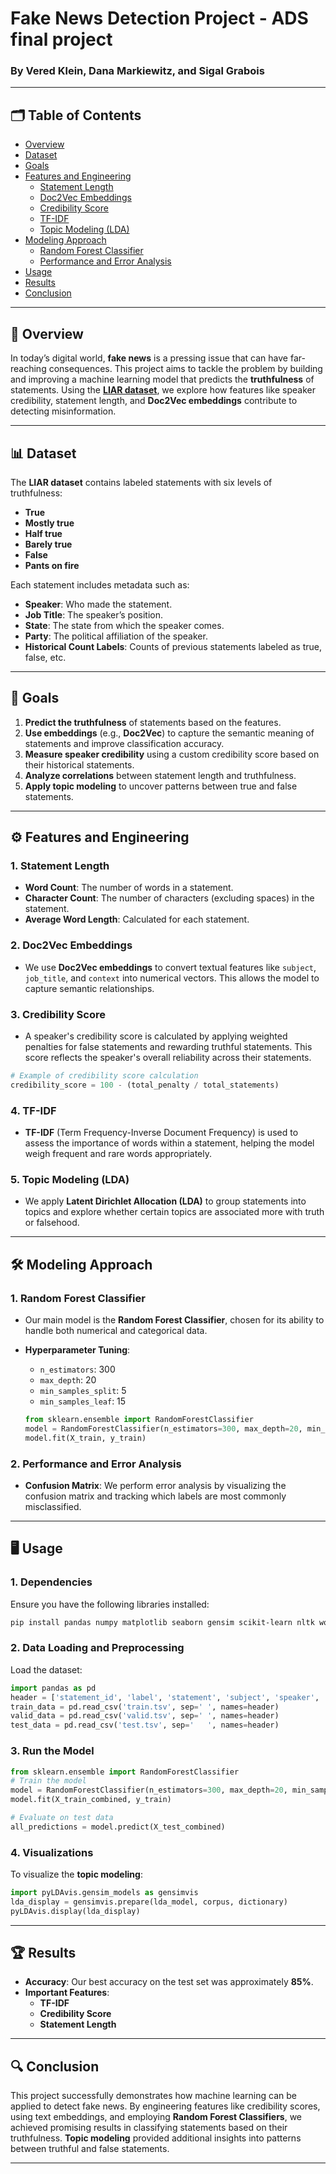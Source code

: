 
# Fake News Detection Project - ADS final project

### By Vered Klein, Dana Markiewitz, and Sigal Grabois

---

## 🗂️ Table of Contents

- [Overview](#-overview)
- [Dataset](#-dataset)
- [Goals](#-goals)
- [Features and Engineering](#-features-and-engineering)
  - [Statement Length](#1-statement-length)
  - [Doc2Vec Embeddings](#2-doc2vec-embeddings)
  - [Credibility Score](#3-credibility-score)
  - [TF-IDF](#4-tf-idf)
  - [Topic Modeling (LDA)](#5-topic-modeling-lda)
- [Modeling Approach](#-modeling-approach)
  - [Random Forest Classifier](#1-random-forest-classifier)
  - [Performance and Error Analysis](#2-performance-and-error-analysis)
- [Usage](#-usage)
- [Results](#-results)
- [Conclusion](#-conclusion)

---

## 📰 Overview

In today’s digital world, **fake news** is a pressing issue that can have far-reaching consequences. This project aims to tackle the problem by building and improving a machine learning model that predicts the **truthfulness** of statements. Using the **[LIAR dataset](https://www.cs.ucsb.edu/~william/data/liar_dataset.zip)**, we explore how features like speaker credibility, statement length, and **Doc2Vec embeddings** contribute to detecting misinformation.

---

## 📊 Dataset

The **LIAR dataset** contains labeled statements with six levels of truthfulness:
- **True**
- **Mostly true**
- **Half true**
- **Barely true**
- **False**
- **Pants on fire**

Each statement includes metadata such as:
- **Speaker**: Who made the statement.
- **Job Title**: The speaker’s position.
- **State**: The state from which the speaker comes.
- **Party**: The political affiliation of the speaker.
- **Historical Count Labels**: Counts of previous statements labeled as true, false, etc.

---

## 🎯 Goals

1. **Predict the truthfulness** of statements based on the features.
2. **Use embeddings** (e.g., **Doc2Vec**) to capture the semantic meaning of statements and improve classification accuracy.
3. **Measure speaker credibility** using a custom credibility score based on their historical statements.
4. **Analyze correlations** between statement length and truthfulness.
5. **Apply topic modeling** to uncover patterns between true and false statements.

---

## ⚙️ Features and Engineering

### 1. **Statement Length**
   - **Word Count**: The number of words in a statement.
   - **Character Count**: The number of characters (excluding spaces) in the statement.
   - **Average Word Length**: Calculated for each statement.
   

### 2. **Doc2Vec Embeddings**
   - We use **Doc2Vec embeddings** to convert textual features like `subject`, `job_title`, and `context` into numerical vectors. This allows the model to capture semantic relationships.
  

### 3. **Credibility Score**
   - A speaker's credibility score is calculated by applying weighted penalties for false statements and rewarding truthful statements. This score reflects the speaker's overall reliability across their statements.
   
   ```python
   # Example of credibility score calculation
   credibility_score = 100 - (total_penalty / total_statements)
   ```

### 4. **TF-IDF**
   - **TF-IDF** (Term Frequency-Inverse Document Frequency) is used to assess the importance of words within a statement, helping the model weigh frequent and rare words appropriately.
  

### 5. **Topic Modeling (LDA)**
   - We apply **Latent Dirichlet Allocation (LDA)** to group statements into topics and explore whether certain topics are associated more with truth or falsehood.
  

---

## 🛠️ Modeling Approach

### 1. **Random Forest Classifier**
   - Our main model is the **Random Forest Classifier**, chosen for its ability to handle both numerical and categorical data.
   - **Hyperparameter Tuning**:
     - `n_estimators`: 300
     - `max_depth`: 20
     - `min_samples_split`: 5
     - `min_samples_leaf`: 15
     
     ```python
     from sklearn.ensemble import RandomForestClassifier
     model = RandomForestClassifier(n_estimators=300, max_depth=20, min_samples_split=5, min_samples_leaf=15)
     model.fit(X_train, y_train)
     ```

### 2. **Performance and Error Analysis**
   - **Confusion Matrix**: We perform error analysis by visualizing the confusion matrix and tracking which labels are most commonly misclassified.
   

---

## 🖥️ Usage

### 1. **Dependencies**
Ensure you have the following libraries installed:
```bash
pip install pandas numpy matplotlib seaborn gensim scikit-learn nltk wordcloud pyLDAvis
```

### 2. **Data Loading and Preprocessing**

Load the dataset:
```python
import pandas as pd
header = ['statement_id', 'label', 'statement', 'subject', 'speaker', 'job_title', 'state', 'party', 'barely_true_c', 'false_c', 'half_true_c', 'mostly_true_c', 'pants_on_fire_c', 'context']
train_data = pd.read_csv('train.tsv', sep='	', names=header)
valid_data = pd.read_csv('valid.tsv', sep='	', names=header)
test_data = pd.read_csv('test.tsv', sep='	', names=header)
```

### 3. **Run the Model**

```python
from sklearn.ensemble import RandomForestClassifier
# Train the model
model = RandomForestClassifier(n_estimators=300, max_depth=20, min_samples_split=5, min_samples_leaf=15)
model.fit(X_train_combined, y_train)

# Evaluate on test data
all_predictions = model.predict(X_test_combined)
```

### 4. **Visualizations**

To visualize the **topic modeling**:
```python
import pyLDAvis.gensim_models as gensimvis
lda_display = gensimvis.prepare(lda_model, corpus, dictionary)
pyLDAvis.display(lda_display)
```

---

## 🏆 Results

- **Accuracy**: Our best accuracy on the test set was approximately **85%**.
- **Important Features**:
  - **TF-IDF**
  -  **Credibility Score**
  - **Statement Length**

---

## 🔍 Conclusion

This project successfully demonstrates how machine learning can be applied to detect fake news. By engineering features like credibility scores, using text embeddings, and employing **Random Forest Classifiers**, we achieved promising results in classifying statements based on their truthfulness. **Topic modeling** provided additional insights into patterns between truthful and false statements.

---
